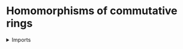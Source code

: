#  Homomorphisms of commutative rings

<details><summary>Imports</summary>
```agda
module commutative-algebra.homomorphisms-commutative-rings where

open import commutative-algebra.commutative-rings

open import foundation.universe-levels

open import ring-theory.homomorphisms-rings
```
</details>

## Idea

A morphism of commutative rings is just a morphism between their underlying rings.

## Definition

```agda
type-hom-Commutative-Ring :
  { l1 l2 : Level} → Commutative-Ring l1 → Commutative-Ring l2 → UU (l1 ⊔ l2)
type-hom-Commutative-Ring R1 R2 =
  type-hom-Ring (ring-Commutative-Ring R1) (ring-Commutative-Ring R2)
```
